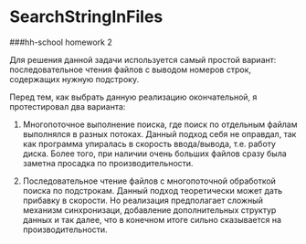 # SearchStringInFiles
###hh-school homework 2 

Для решения данной задачи используется самый простой вариант: последовательное чтения файлов с выводом номеров строк, содержащих нужную подстроку.

Перед тем, как выбрать данную реализацию окончательной, я протестировал два варианта:

1) Многопоточное выполнение поиска, где поиск по отдельным файлам выполнялся в разных потоках.
Данный подход себя не оправдал, так как программа упиралась в скорость ввода/вывода, т.е. работу диска. 
Более того, при наличии очень больших файлов сразу была заметна просадка по производительности.

2) Последовательное чтение файлов с многопоточной обработкой поиска по подстрокам.
Данный подход теоретически может дать прибавку в скорости. Но реализация предполагает сложный механизм синхронизаци,
добавление дополнительных структур данных и так далее, что в конечном итоге сильно сказывается на производительности.

